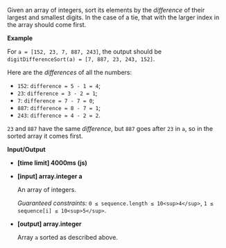 ﻿Given an array of integers, sort its elements by the _difference_ of their largest and smallest digits. In the case of a tie, that with the larger index in the array should come first.

**Example**

For `a = [152, 23, 7, 887, 243]`, the output should be
`digitDifferenceSort(a) = [7, 887, 23, 243, 152]`.

Here are the _differences_ of all the numbers:

*   `152`: `difference = 5 - 1 = 4`;
*   `23`: `difference = 3 - 2 = 1`;
*   `7`: `difference = 7 - 7 = 0`;
*   `887`: `difference = 8 - 7 = 1`;
*   `243`: `difference = 4 - 2 = 2`.

`23` and `887` have the same _difference_, but `887` goes after `23` in `a`, so in the sorted array it comes first.

**Input/Output**

*   **[time limit] 4000ms (js)**

*   **[input] array.integer a**

    An array of integers.

    _Guaranteed constraints:_
    `0 ≤ sequence.length ≤ 10<sup>4</sup>`,
    `1 ≤ sequence[i] ≤ 10<sup>5</sup>`.

*   **[output] array.integer**

    Array `a` sorted as described above.
